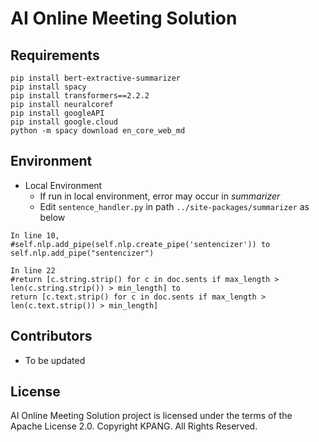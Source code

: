 # AI Online Meeting Solution

## Requirements
```
pip install bert-extractive-summarizer
pip install spacy
pip install transformers==2.2.2
pip install neuralcoref
pip install googleAPI
pip install google.cloud
python -m spacy download en_core_web_md
```
## Environment
- Local Environment
  - If run in local environment, error may occur in *summarizer*
  - Edit ```sentence_handler.py``` in path ```../site-packages/summarizer``` as below

```
In line 10,
#self.nlp.add_pipe(self.nlp.create_pipe('sentencizer')) to
self.nlp.add_pipe("sentencizer")

In line 22
#return [c.string.strip() for c in doc.sents if max_length > len(c.string.strip()) > min_length] to
return [c.text.strip() for c in doc.sents if max_length > len(c.text.strip()) > min_length]
```
## Contributors
- To be updated

## License
AI Online Meeting Solution project is licensed under the terms of the Apache License 2.0.
Copyright KPANG. All Rights Reserved.
